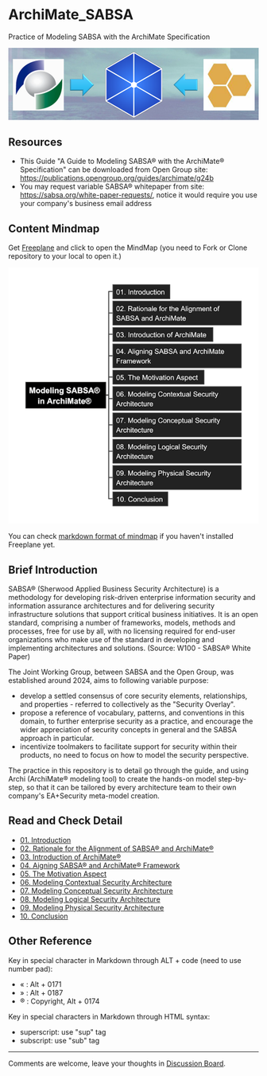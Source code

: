 # ArchiMate_SABSA

Practice of Modeling SABSA with the ArchiMate Specification

![alignment](./img/alignment-logo.png)

## Resources

- This Guide "A Guide to Modeling SABSA® with the ArchiMate® Specification" can be downloaded from Open Group site: https://publications.opengroup.org/guides/archimate/g24b
- You may request variable SABSA® whitepaper from site: https://sabsa.org/white-paper-requests/, notice it would require you use your company's business email address

## Content Mindmap

Get [Freeplane](https://docs.freeplane.org/getting-started/getting-started.html) and click to open the MindMap (you need to Fork or Clone repository to your local to open it.)

[![mindmap-l1](img/Modeling-SABSA-in-ArchiMate_small.png)](Modeling-SABSA-in-ArchiMate.mm)

You can check [markdown format of mindmap](./Modeling-SABSA-in-ArchiMate.md) if you haven't installed Freeplane yet.

## Brief Introduction

SABSA® (Sherwood Applied Business Security Architecture) is a methodology for developing risk-driven enterprise information security and information assurance architectures and for delivering security infrastructure solutions that support critical business initiatives. It is an open standard, comprising a number of frameworks, models, methods and processes, free for use by all, with no licensing required for end-user organizations who make use of the standard in developing and implementing architectures and solutions. (Source: W100 - SABSA® White Paper)

The Joint Working Group, between SABSA and the Open Group, was established around 2024, aims to following variable purpose:

- develop a settled consensus of core security elements, relationships, and properties - referred to collectively as the "Security Overlay".
- propose a reference of vocabulary, patterns, and conventions in this domain, to further enterprise security as a practice, and encourage the wider appreciation of security concepts in general and the SABSA approach in particular.
- incentivize toolmakers to facilitate support for security within their products, no need to focus on how to model the security perspective.

The practice in this repository is to detail go through the guide, and using Archi (ArchiMate® modeling tool) to create the hands-on model step-by-step, so that it can be tailored by every architecture team to their own company's EA+Security meta-model creation.

## Read and Check Detail

- [01. Introduction](./01_Introduction/README.md)
- [02. Rationale for the Alignment of SABSA® and ArchiMate®](./02_Rationale_of_Alignment/README.md)
- [03. Introduction of ArchiMate®](./03_Introduction_of_ArchiMate/README.md)
- [04. Aigning SABSA® and ArchiMate® Framework](./04_Align_SABSA_and_ArchiMate_Framework/README.md)
- [05. The Motivation Aspect](./05_Motivation_Aspect/README.md)
- [06. Modeling Contextual Security Architecture](./06_Modeling_Contextual_Security_Architecture/README.md)
- [07. Modeling Conceptual Security Architecture](./07_Modeling_Conceptual_Security_Architecture/README.md)
- [08. Modeling Logical Security Architecture](./08_Modeling_Logical_Security_Architecture/README.md)
- [09. Modeling Physical Security Architecture](./09_Modeling_Physical_Security_Architecture/README.md)
- [10. Conclusion](./10_Conclusion/README.md)

## Other Reference

Key in special character in Markdown through ALT + code (need to use number pad):

- « : Alt + 0171
- » : Alt + 0187
- ® : Copyright, Alt + 0174

Key in special characters in Markdown through HTML syntax:

- superscript: use "sup" tag
- subscript: use "sub" tag

---

Comments are welcome, leave your thoughts in [Discussion Board](https://github.com/yasenstar/ArchiMate_SABSA/discussions).